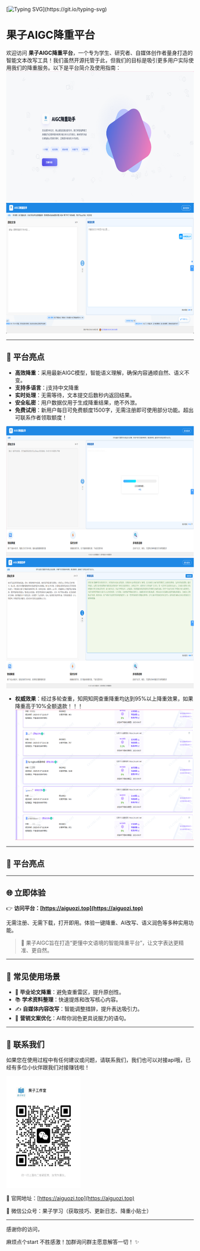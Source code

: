 [![Typing SVG](https://readme-typing-svg.herokuapp.com?color=%2300C853&size=30&center=true&vCenter=true&width=800&lines=你好，欢迎使用果子AIGC降重平台;项目可个人搭建上线，涵盖支付，备案，小程序;如果你也想搭建个人副业网站，可以进群联系;欢迎随时打扰~)](https://git.io/typing-svg)


# 果子AIGC降重平台

欢迎访问 **果子AIGC降重平台**，一个专为学生、研究者、自媒体创作者量身打造的智能文本改写工具！我们虽然开源托管于此，但我们的目标是吸引更多用户实际使用我们的降重服务。以下是平台简介及使用指南：
<img src="./Snipaste_2025-07-15_09-03-52.png" alt="qq群" width="600" height="350"> 
<img src="./Snipaste_2025-10-07_12-57-11.png" alt="qq群" width="600" height="350"> 

---

## 🚀 平台亮点

- **高效降重**：采用最新AIGC模型，智能语义理解，确保内容通顺自然、语义不变。
- **支持多语言**：j支持中文降重
- **实时处理**：无需等待，文本提交后数秒内返回结果。
- **安全私密**：用户数据仅用于生成降重结果，绝不外泄。
- **免费试用**：新用户每日可免费额度1500字，无需注册即可使用部分功能。超出可联系作者领取额度！
<img src="./Snipaste_2025-07-15_09-05-32.png" alt="qq群" width="600" height="350">
<img src="./Snipaste_2025-07-16_11-35-57.png" alt="qq群" width="600" height="350">

- **权威效果**：经过多轮查重，知网知网查重降重均达到95%以上降重效果，如果降重高于10%全额退款！！！
  <img src="./Snipaste_2025-07-16_11-45-04.png" alt="qq群" width="600" height="350">
---
## 🚀 平台亮点


---
## 🌐 立即体验

👉 **访问平台：[https://aiguozi.top](https://aiguozi.top)**

无需注册、无需下载，打开即用。体验一键降重、AI改写、语义润色等多种实用功能。

> 🎯 果子AIGC旨在打造“更懂中文语境的智能降重平台”，让文字表达更精准、更自然。

---

## 🧩 常见使用场景

- 📝 **毕业论文降重**：避免查重雷区，提升原创性。
- 📚 **学术资料整理**：快速提炼和改写核心内容。
- ✍️ **自媒体内容改写**：智能调整措辞，提升表达吸引力。
- 📢 **营销文案优化**：AI帮你润色更具说服力的语句。

---

## 📎 联系我们

如果您在使用过程中有任何建议或问题，请联系我们，我们也可以对接api哦，已经有多位小伙伴跟我们对接赚钱啦！

<img src="./微信图片_20251004145133_8_2.jpg" alt="微信" width="200" height="300">

📮 官网地址：[https://aiguozi.top](https://aiguozi.top)

📌 微信公众号：果子学习（获取技巧、更新日志、降重小贴士）

---

感谢你的访问，

麻烦点个start 不胜感激！加群询问群主愿意解答一切！ ✨

